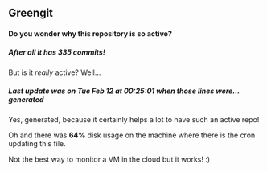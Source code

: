 ## Greengit

#### Do you wonder why this repository is so active?

##### After all it has 335 commits!

But is it *really* active? Well...

##### Last update was on Tue Feb 12 at 00:25:01 when those lines were... generated

Yes, generated, because it certainly helps a lot to have such an active repo!

Oh and there was **64%** disk usage on the machine
where there is the cron updating this file.

Not the best way to monitor a VM in the cloud but it works! :)
